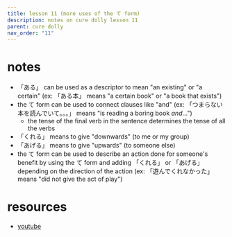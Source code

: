 ```yaml
---
title: lesson 11 (more uses of the て form)
description: notes on cure dolly lesson 11
parent: cure dolly
nav_order: "11"
---
```

# notes
- 「ある」 can be used as a descriptor to mean "an existing" or "a certain" (ex: 「ある本」 means "a certain book" or "a book that exists")
- the て form can be used to connect clauses like "and" (ex: 「つまらない本を読んでいて。。。」 means "is reading a boring book *and*...")
	- the tense of the final verb in the sentence determines the tense of all the verbs
- 「くれる」 means to give "downwards" (to me or my group)
- 「あげる」 means to give "upwards" (to someone else)
- the て form can be used to describe an action done for someone's benefit by using the て form and adding 「くれる」 or 「あげる」 depending on the direction of the action (ex: 「遊んでくれなかった」 means "did not give the act of play")
# resources
- [youtube](https://www.youtube.com/watch?v=3X2ZCWazrDw)